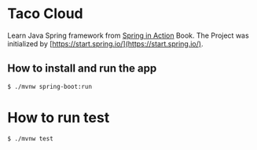 # Taco Cloud 

Learn Java Spring framework from [Spring in Action](https://www.manning.com/books/spring-in-action-fifth-edition) Book. The Project was initialized by [https://start.spring.io/](https://start.spring.io/).

## How to install and run the app

```shell
$ ./mvnw spring-boot:run
```

# How to run test

```shell
$ ./mvnw test
```
